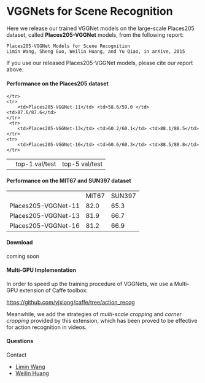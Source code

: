 # VGGNets for Scene Recognition

Here we release our trained VGGNet models on the large-scale Places205 dataset, called **Places205-VGGNet** models, from the following report:

    Places205-VGGNet Models for Scene Recognition
    Limin Wang, Sheng Guo, Weilin Huang, and Yu Qiao, in arXive, 2015

If you use our released Places205-VGGNet models, please cite our report above.

#### Performance on the Places205 dataset

<table>
    <tr>
        <td></td> <td>top-1 val/test</td>  <td>top-5 val/test</td>
        
    </tr>
    <tr>
        <td>Places205-VGGNet-11</td> <td>58.6/59.0 </td> <td>87.6/87.6</td>
    </tr>
     <tr>
        <td>Places205-VGGNet-13</td> <td>60.2/60.1</td> <td>88.1/88.5</td>
    </tr>
    <tr>
        <td>Places205-VGGNet-16</td> <td>60.6/60.3</td> <td>88.5/88.8</td>
    </tr>
</table>

#### Performance on the MIT67 and SUN397 dataset

<table>
    <tr>
        <td></td> <td>MIT67</td>  <td>SUN397</td>
    </tr>
    <tr>
        <td>Places205-VGGNet-11</td> <td>82.0 </td> <td>65.3</td>
    </tr>
     <tr>
        <td>Places205-VGGNet-13</td> <td>81.9</td> <td>66.7</td>
    </tr>
    <tr>
        <td>Places205-VGGNet-16</td> <td>81.2</td> <td>66.9</td>
    </tr>
</table>

#### Download
coming soon

#### Multi-GPU Implementation

In order to speed up the training procedure of VGGNets, we use a Multi-GPU extension of Caffe toolbox:

https://github.com/yjxiong/caffe/tree/action_recog

Meanwhile, we add the strategies of _multi-scale cropping_ and _corner cropping_ provided by this extension, which has been proved to be effective for action recognition in videos.

#### Questions
Contact 
- [Limin Wang](http://wanglimin.github.io/)
- [Weilin Huang](http://www.wlhuang.com/)
